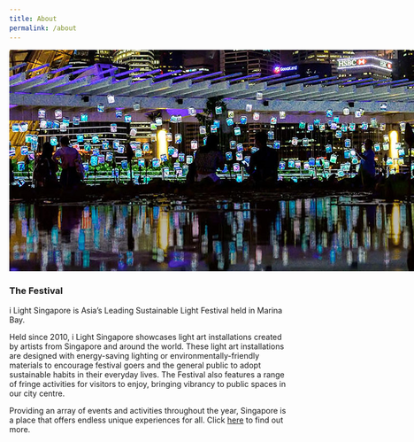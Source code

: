 ```yaml
---
title: About
permalink: /about
---
```


<div style="width:800px"><img src="/images/ilsgaboutbanner(F).jpg" alt="i Light Singapore" /></div>

### **The Festival**

i Light Singapore is Asia’s Leading Sustainable Light Festival held in Marina Bay.

Held since 2010, i Light Singapore showcases light art installations created by artists from Singapore and around the world. These light art installations are designed with energy-saving lighting or environmentally-friendly materials to encourage festival goers and the general public to adopt sustainable habits in their everyday lives. The Festival also features a range of fringe activities for visitors to enjoy, bringing vibrancy to public spaces in our city centre.

Providing an array of events and activities throughout the year, Singapore is a place that offers endless unique experiences for all. Click [here](https://www.ura.gov.sg) to find out more. 
